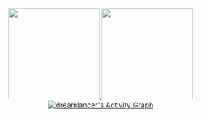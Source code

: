 <div align="center">
  <a href="https://github.com/Backendeng">
    <img height="180em" src="https://github-readme-stats.vercel.app/api?username=Backendeng&show_icons=true&theme=dark&include_all_commits=true&count_private=true"/>
   <img height="180em" src="https://github-readme-stats.vercel.app/api/top-langs/?username=Backendeng&layout=compact&langs_count=10&theme=dark"/>
   <img alt="dreamlancer's Activity Graph" src="https://activity-graph.herokuapp.com/graph?username=Backendeng&bg_color=1c292E&color=a7e729&line=e729c7&point=FFFFFF&hide_border=true" /> 
  </a>
</div>
